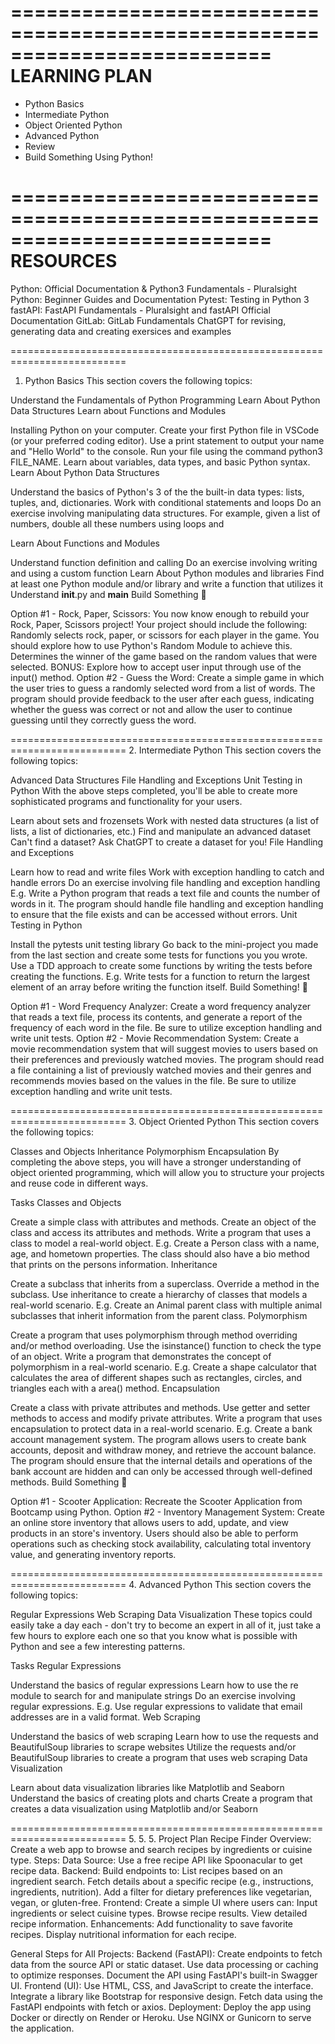 ==========================================================================
LEARNING PLAN
==========================================================================

- Python Basics
- Intermediate Python
- Object Oriented Python
- Advanced Python
- Review
- Build Something Using Python!

==========================================================================
RESOURCES
==========================================================================
Python: Official Documentation & Python3 Fundamentals - Pluralsight
Python: Beginner Guides and Documentation
Pytest: Testing in Python 3
fastAPI: FastAPI Fundamentals - Pluralsight and fastAPI Official Documentation
GitLab: GitLab Fundamentals
ChatGPT for revising, generating data and creating exersices and examples

==========================================================================

1. Python Basics
   This section covers the following topics:

Understand the Fundamentals of Python Programming
Learn About Python Data Structures
Learn about Functions and Modules

Installing Python on your computer.
Create your first Python file in VSCode (or your preferred coding editor).
Use a print statement to output your name and "Hello World" to the console. Run your file using the command python3 FILE_NAME.
Learn about variables, data types, and basic Python syntax.
Learn About Python Data Structures

Understand the basics of Python's 3 of the the built-in data types: lists, tuples, and, dictionaries.
Work with conditional statements and loops
Do an exercise involving manipulating data structures. For example, given a list of numbers, double all these numbers using loops and

Learn About Functions and Modules

Understand function definition and calling
Do an exercise involving writing and using a custom function
Learn About Python modules and libraries
Find at least one Python module and/or library and write a function that utilizes it
Understand **init**.py and **main**
Build Something 🔨

Option #1 - Rock, Paper, Scissors: You now know enough to rebuild your Rock, Paper, Scissors project! Your project should include the following:
Randomly selects rock, paper, or scissors for each player in the game. You should explore how to use Python's Random Module to achieve this.
Determines the winner of the game based on the random values that were selected.
BONUS: Explore how to accept user input through use of the input() method.
Option #2 - Guess the Word: Create a simple game in which the user tries to guess a randomly selected word from a list of words. The program should provide feedback to the user after each guess, indicating whether the guess was correct or not and allow the user to continue guessing until they correctly guess the word.

========================================================================== 2. Intermediate Python
This section covers the following topics:

Advanced Data Structures
File Handling and Exceptions
Unit Testing in Python
With the above steps completed, you'll be able to create more sophisticated programs and functionality for your users.

Learn about sets and frozensets
Work with nested data structures (a list of lists, a list of dictionaries, etc.)
Find and manipulate an advanced dataset
Can't find a dataset? Ask ChatGPT to create a dataset for you!
File Handling and Exceptions

Learn how to read and write files
Work with exception handling to catch and handle errors
Do an exercise involving file handling and exception handling
E.g. Write a Python program that reads a text file and counts the number of words in it. The program should handle file handling and exception handling to ensure that the file exists and can be accessed without errors.
Unit Testing in Python

Install the pytests unit testing library
Go back to the mini-project you made from the last section and create some tests for functions you you wrote.
Use a TDD approach to create some functions by writing the tests before creating the functions.
E.g. Write tests for a function to return the largest element of an array before writing the function itself.
Build Something! 🔨

Option #1 - Word Frequency Analyzer: Create a word frequency analyzer that reads a text file, process its contents, and generate a report of the frequency of each word in the file. Be sure to utilize exception handling and write unit tests.
Option #2 - Movie Recommendation System: Create a movie recommendation system that will suggest movies to users based on their preferences and previously watched movies. The program should read a file containing a list of previously watched movies and their genres and recommends movies based on the values in the file. Be sure to utilize exception handling and write unit tests.

========================================================================== 3. Object Oriented Python
This section covers the following topics:

Classes and Objects
Inheritance
Polymorphism
Encapsulation
By completing the above steps, you will have a stronger understanding of object oriented programming, which will allow you to structure your projects and reuse code in different ways.

Tasks
Classes and Objects

Create a simple class with attributes and methods.
Create an object of the class and access its attributes and methods.
Write a program that uses a class to model a real-world object.
E.g. Create a Person class with a name, age, and hometown properties. The class should also have a bio method that prints on the persons information.
Inheritance

Create a subclass that inherits from a superclass.
Override a method in the subclass.
Use inheritance to create a hierarchy of classes that models a real-world scenario.
E.g. Create an Animal parent class with multiple animal subclasses that inherit information from the parent class.
Polymorphism

Create a program that uses polymorphism through method overriding and/or method overloading.
Use the isinstance() function to check the type of an object.
Write a program that demonstrates the concept of polymorphism in a real-world scenario.
E.g. Create a shape calculator that calculates the area of different shapes such as rectangles, circles, and triangles each with a area() method.
Encapsulation

Create a class with private attributes and methods.
Use getter and setter methods to access and modify private attributes.
Write a program that uses encapsulation to protect data in a real-world scenario.
E.g. Create a bank account management system. The program allows users to create bank accounts, deposit and withdraw money, and retrieve the account balance. The program should ensure that the internal details and operations of the bank account are hidden and can only be accessed through well-defined methods.
Build Something 🔨

Option #1 - Scooter Application: Recreate the Scooter Application from Bootcamp using Python.
Option #2 - Inventory Management System: Create an online store inventory that allows users to add, update, and view products in an store's inventory. Users should also be able to perform operations such as checking stock availability, calculating total inventory value, and generating inventory reports.

========================================================================== 4. Advanced Python
This section covers the following topics:

Regular Expressions
Web Scraping
Data Visualization
These topics could easily take a day each - don't try to become an expert in all of it, just take a few hours to explore each one so that you know what is possible with Python and see a few interesting patterns.

Tasks
Regular Expressions

Understand the basics of regular expressions
Learn how to use the re module to search for and manipulate strings
Do an exercise involving regular expressions.
E.g. Use regular expressions to validate that email addresses are in a valid format.
Web Scraping

Understand the basics of web scraping
Learn how to use the requests and BeautifulSoup libraries to scrape websites
Utilize the requests and/or BeautifulSoup libraries to create a program that uses web scraping
Data Visualization

Learn about data visualization libraries like Matplotlib and Seaborn
Understand the basics of creating plots and charts
Create a program that creates a data visualization using Matplotlib and/or Seaborn

========================================================================== 5. 5. 5. Project Plan
Recipe Finder
Overview:
Create a web app to browse and search recipes by ingredients or cuisine type.
Steps:
Data Source: Use a free recipe API like Spoonacular to get recipe data.
Backend:
Build endpoints to:
List recipes based on an ingredient search.
Fetch details about a specific recipe (e.g., instructions, ingredients, nutrition).
Add a filter for dietary preferences like vegetarian, vegan, or gluten-free.
Frontend:
Create a simple UI where users can:
Input ingredients or select cuisine types.
Browse recipe results.
View detailed recipe information.
Enhancements:
Add functionality to save favorite recipes.
Display nutritional information for each recipe.

General Steps for All Projects:
Backend (FastAPI):
Create endpoints to fetch data from the source API or static dataset.
Use data processing or caching to optimize responses.
Document the API using FastAPI's built-in Swagger UI.
Frontend (UI):
Use HTML, CSS, and JavaScript to create the interface.
Integrate a library like Bootstrap for responsive design.
Fetch data using the FastAPI endpoints with fetch or axios.
Deployment:
Deploy the app using Docker or directly on Render or Heroku.
Use NGINX or Gunicorn to serve the application.
